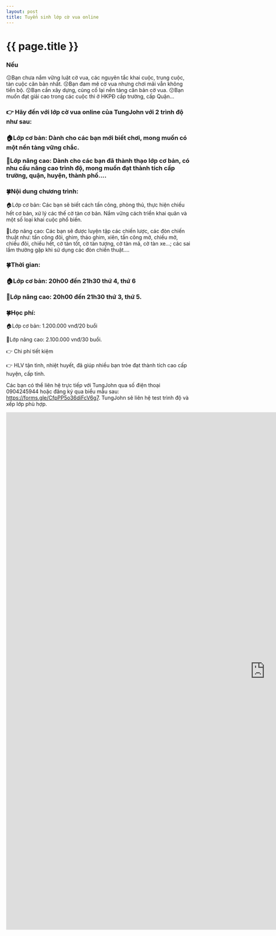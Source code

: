 ```yaml
---
layout: post
title: Tuyển sinh lớp cờ vua online
---
```


{{ page.title }}
================

<h3><b>Nếu</b></h3>
    😗Bạn chưa nắm vững luật cờ vua, các nguyên tắc khai cuộc, trung cuộc, tàn cuộc căn bản nhất.
    😗Bạn đam mê cờ vua nhưng chơi mãi vẫn không tiến bộ.
    😗Bạn cần xây dựng, củng cố lại nền tảng căn bản cờ vua.
    😗Bạn muốn đạt giải cao trong các cuộc thi ở HKPĐ cấp trường, cấp Quận…
<h3>👉 Hãy đến với lớp cờ vua online của TungJohn với 2 trình độ như sau:<h3>
    <p>🏠Lớp cơ bản: Dành cho các bạn mới biết chơi, mong muốn có một nền tảng vững chắc.</p>
    <p>🏤Lớp nâng cao: Dành cho các bạn đã thành thạo lớp cơ bản, có nhu cầu nâng cao trình độ, mong muốn đạt thành tích cấp trường, quận, huyện, thành phố….</p>
<h3>🍀Nội dung chương trình:</h3>
    <p>🏠Lớp cơ bản: Các bạn sẽ biết cách tấn công, phòng thủ, thực hiện chiếu hết cơ bản, xử lý các thế cờ tàn cơ bản. Nắm vững cách triển khai quân và một số loại khai cuộc phổ biến.</p>
    <p>🏤Lớp nâng cao: Các bạn sẽ được luyện tập các chiến lược, các đòn chiến thuật như: tấn công đôi, ghim, tháo ghim, xiên, tấn công mở, chiếu mở, chiếu đôi, chiếu hết, cờ tàn tốt, cờ tàn tượng, cờ tàn mã, cờ tàn xe...; các sai lầm thường gặp khi sử dụng các đòn chiến thuật….</p>
<h3>🍀Thời gian:<h3>
    <p>🏠Lớp cơ bản: 20h00 đến 21h30 thứ 4, thứ 6</p>
    <p>🏤Lớp nâng cao: 20h00 đến 21h30 thứ 3, thứ 5.</p>
<h3>🍀Học phí:</h3>
    <p>🏠Lớp cơ bản: 1.200.000 vnđ/20 buổi</p>
    <p>🏤Lớp nâng cao: 2.100.000 vnđ/30 buổi.</p>

<p>👉 Chi phí tiết kiệm</p>
<p>👉 HLV tận tình, nhiệt huyết, đã giúp nhiều bạn trỏe đạt thành tích cao cấp huyện, cấp tỉnh.</p>

Các bạn có thể liên hệ trực tiếp với <a hre="https://thivualaytot.github.io/webs" target="_blank">TungJohn</a> qua số điện thoại 0904245944 hoặc đăng ký qua biểu mẫu sau: <a hre="https://forms.gle/CfpPP5o36diFcV6g7">https://forms.gle/CfpPP5o36diFcV6g7</a>. TungJohn sẽ liên hệ test trình độ và xếp lớp phù hợp.
<p align="center"><iframe src="https://docs.google.com/forms/d/e/1FAIpQLSfbaL6FiOjfGRMWU5zuEB6YmdV3ncs6nSZWr3c_BW00UPLBGQ/viewform?embedded=true" width="1403" height="1403" frameborder="0" marginheight="0" marginwidth="0">Đang tải…</iframe></p>
